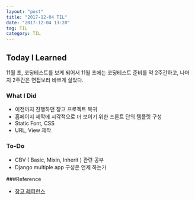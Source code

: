 ```yaml
---
layout: "post"
title: "2017-12-04 TIL"
date: "2017-12-04 13:20"
tag: TIL
category: TIL
---
```


## Today I Learned

11월 초, 코딩테스트를 보게 되어서 11월 초에는 코딩테스트 준비를 약 2주간하고, 나머지 2주간은 면접보러 바쁘게 살았다.

### What I Did

* 이전까지 진행하던 장고 프로젝트 복귀
* 홈페이지 제작에 시각적으로 더 보이기 위한 프론트 단의 템플릿 구성
* Static Font, CSS
* URL, View 제작

### To-Do

* CBV ( Basic, Mixin, Inherit ) 관련 공부
* Django multiple app 구성은 언제 하는가

###Reference

* [장고 레퍼런스](https://docs.djangoproject.com/en/1.11/)
